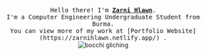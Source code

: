   <p align="center">
  <br>
  <samp>
    Hello there! I'm <b><a rel="nofollow noopener noreferrer" target="_blank" href="https://github.com/zarnihlawn">Zarni Hlawn</a></b>.
    <br>I'm a Computer Engineering Undergraduate Student from Burma.<br>
    You can view more of my work at [Portfolio Website](https://zarnihlawn.netlify.app/) . <br>
</samp>
    <img src="https://media.tenor.com/_DP3L9R9cMcAAAAi/bocchi-the-rock.gif" alt="bocchi gliching" />
</p>
